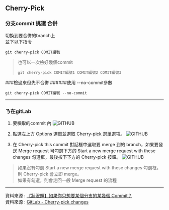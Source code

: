 ## Cherry-Pick
### 分支commit 挑選 合併 
切換到要合併的branch上   
並下以下指令
````
git cherry-pick COMIT編號
````
>也可以一次檢好幾個commit
>````
>git cherry-pick COMIT編號1 COMIT編號2 COMIT編號3
>````

###檢過來但先不合併
######使用 --no-commit參數
````
git cherry-pick COMIT編號 --no-commit
````

---

### ㄋ在gitLab

1. 要檢取的commit 內 
![GITHUB]( http://larrynung.github.io/2018/11/28/GitLab-Cherry-pick-changes/1.png "圖片名稱")

2. 點選左上方 Options 選單並選取 Cherry-pick 選單選項。
![GITHUB]( http://larrynung.github.io/2018/11/28/GitLab-Cherry-pick-changes/2.png "圖片名稱")

3. 在 Cherry-pick this commit 對話框中選取要 merge 到的 branch，如果要發送 Merge request 可勾選下方的 Start a new merge request with these changes 勾選框，最後按下下方的 Cherry-pick 按鈕。
![GITHUB]( http://larrynung.github.io/2018/11/28/GitLab-Cherry-pick-changes/3.png "圖片名稱")

>如果沒有勾選 Start a new merge request with these changes 勾選框，則 Cherry-pick 會立即 merge。  
>如果有勾選，則會走回一般 Merge request 的流程

---
資料來源 : [【狀況題】如果你只想要某個分支的某幾個 Commit？](https://gitbook.tw/chapters/faq/cherry-pick.html)    
資料來源 : [GitLab - Cherry-pick changes](http://larrynung.github.io/2018/11/28/GitLab-Cherry-pick-changes/)

